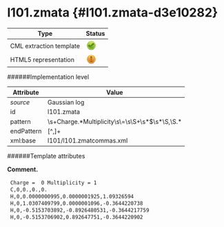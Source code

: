 # l101.zmata {#l101.zmata-d3e10282}


| Type                                                                                                                                                | Status                                                                                                                                              |
|----|----|
| CML extraction template                                                                                                                             | ![](/imgs/Total.png)                                                                                                                                |
| HTML5 representation                                                                                                                                | ![](/imgs/Partial.png)                                                                                                                              |

######Implementation level

| Attribute                                                                                                                                           | Value                                                                                                                                               |
|----|----|
| *source*                                                                                                                                            | Gaussian log                                                                                                                                        |
| id                                                                                                                                                  | l101.zmata                                                                                                                                          |
| pattern                                                                                                                                             | \\s+Charge.\*Multiplicity\\s\\=\\s\\S+\\s\*\$\\s\*\\S,\\S.\*                                                                                        |
| endPattern                                                                                                                                          | \[\^,\]+                                                                                                                                            |
| xml:base                                                                                                                                            | l101/l101.zmatcommas.xml                                                                                                                            |

######Template attributes

**Comment.**

     Charge =  0 Multiplicity = 1
     C,0,0.,0.,0.
     H,0,0.0000000995,0.0000001925,1.09326594
     H,0,1.0307409799,0.0000001096,-0.3644220738
     H,0,-0.5153703892,-0.8926480531,-0.3644217759
     H,0,-0.5153706902,0.892647751,-0.3644220902
      
